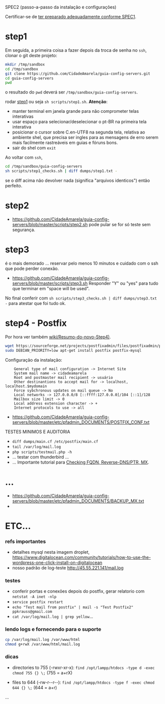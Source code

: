 SPEC2 (passo-a-passo da instalação e configurações)

Certificar-se de [ter preparado adequadamente conforme SPEC1](SPEC1_requisitosGerais.md).

# step1 

Em seguida, a primeira coisa a fazer depois da troca de senha no `ssh`,  clonar o git deste projeto:
```sh
mkdir /tmp/sandbox
cd /tmp/sandbox
git clone https://github.com/CidadeAmarela/guia-config-servers.git
cd guia-config-servers
pwd
```
o resultado do `pwd`  deverá ser `/tmp/sandbox/guia-config-servers`.

rodar [step1](https://github.com/CidadeAmarela/guia-config-servers/blob/master/scripts/step1.sh)
ou seja `sh scripts/step1.sh`. **Atenção**:
* manter terminal em janela grande para não comprometer telas interativas
* usar espaço para selecionar/deselecionar o pt-BR na primeira tela interativa
* posicionar o cursor sobre C.en-UTF8 na segunda tela, relativa ao ambiente shel, que precisa ser ingles para as mensagens de erro serem mais facilmente rastreáveis em guias e fóruns bons.
* sair do shel com `exit`

Ao voltar com `ssh`,
```sh
cd /tmp/sandbox/guia-config-servers
sh scripts/step1_checks.sh | diff dumps/step1.txt -
```
se o diff acima não devolver nada (significa "arquivos identicos") então perfeito.

# step2
* https://github.com/CidadeAmarela/guia-config-servers/blob/master/scripts/step2.sh
pode pular se for só teste sem segurança.

# step3
é o mais demorado ... reservar pelo menos 10 minutos e cuidado com o ssh que pode perder conexão.

* https://github.com/CidadeAmarela/guia-config-servers/blob/master/scripts/step3.sh
Responder "Y" ou "yes" para tudo que terminar em "space will be used".

No final conferir com `sh scripts/step3_checks.sh | diff dumps/step3.txt -` para atestar que foi tudo ok.

# step4 - Postfix

Por hora ver também [wiki/Resumo-do-novo-Step4)](https://github.com/CidadeAmarela/guia-config-servers/wiki/Resumo-do-novo-Step4).

```sh
wget https://sourceforge.net/projects/postfixadmin/files/postfixadmin/postfixadmin-3.0/postfixadmin-3.0.tar.gz
sudo DEBIAN_PRIORITY=low apt-get install postfix postfix-mysql
```
Configuração da instalação:
```
    General type of mail configuration -> Internet Site
    System mail name -> cidadeamarela
    Root and postmaster mail recipient -> usuário
    Other destinantions to accept mail for -> localhost, localhost.$mydomain
    Force sybchronous updates on mail queue -> No
    Local networks -> 127.0.0.0/8 [::ffff:127.0.0.0]/104 [::1]/128
    Mailbox size limit -> 0
    Local address extension character -> +
    Internet protocols to use -> all        
```
* https://github.com/CidadeAmarela/guia-config-servers/blob/master/etc/pfadmin_DOCUMENTS/POSTFIX_CONF.txt

TESTES MINIMOS E AUDITORIA
* `diff dumps/main.cf /etc/postfix/main.cf`
* `tail /var/log/mail.log`
* `php scripts/testmail.php -h` 
* ... testar com thunderbird ...
* ... Importante tutorial para [Checking FQDN, Reverse-DNS/PTR, MX](https://easyengine.io/tutorials/mail/fqdn-reverse-dns-ptr-mx-record-checks/).

# ...

* https://github.com/CidadeAmarela/guia-config-servers/blob/master/etc/pfadmin_DOCUMENTS/BACKUP_MX.txt
* 

# ETC...

### refs importantes

* detalhes mysql nesta imagem droplet, https://www.digitalocean.com/community/tutorials/how-to-use-the-wordpress-one-click-install-on-digitalocean
* nosso padrão de log-teste http://45.55.221.141/mail.log

### testes 
* conferir portas e conexões depois do postfix, gerar relatorio com `netstat -A inet -nlp`
* `service postfix restart`
* `echo "Test mail from postfix" | mail -s "Test Postfix2" ppkrauss@gmail.com`
* `cat /var/log/mail.log | grep yellow`...


### lendo logs e fornecendo para o suporte

```sh
cp /var/log/mail.log /var/www/html
chmod g+rwX /var/www/html/mail.log
```

### dicas
* directories to 755 (-rwxr-xr-x): `find /opt/lampp/htdocs -type d -exec chmod 755 {} \;`  (755 = a+rX)

* files to 644 (-rw-r--r--): `find /opt/lampp/htdocs -type f -exec chmod 644 {} \;`   (644 = a+r)

...
